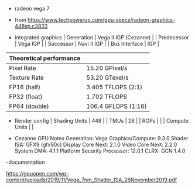 - radeon vega 7

- from https://www.techpowerup.com/gpu-specs/radeon-graphics-448sp.c3833

- integrated graphics
| Generation    | Vega II IGP (Cezanne) |
| Predecessor   | Vega IGP              |
| Successor     | Navi II IGP           |
| Bus Interface | IGP                   |


| Theoretical performance |                     |
|-------------------------|---------------------|
| Pixel Rate              | 15.20 GPixel/s      |
| Texture Rate            | 53.20 GTexel/s      |
| FP16 (half)             | 3.405 TFLOPS (2:1)  |
| FP32 (float)            | 1.702 TFLOPS        |
| FP64 (double)           | 106.4 GFLOPS (1:16) |


- Render config
| Shading Units | 448 |
| TMUs          | 28  |
| ROPs          |     |
| Compute Units |     |


- Cezanne GPU Notes
Generation: Vega
Graphics/Compute: 9.3.0
Shader ISA: GFX9 (gfx90c)
Display Core Next: 2.1.0
Video Core Next: 2.2.0
System DMA: 4.1.1
Platform Security Processor: 12.0.1
CLRX: GCN 1.4.0


-documentation

https://gpuopen.com/wp-content/uploads/2019/11/Vega_7nm_Shader_ISA_26November2019.pdf
